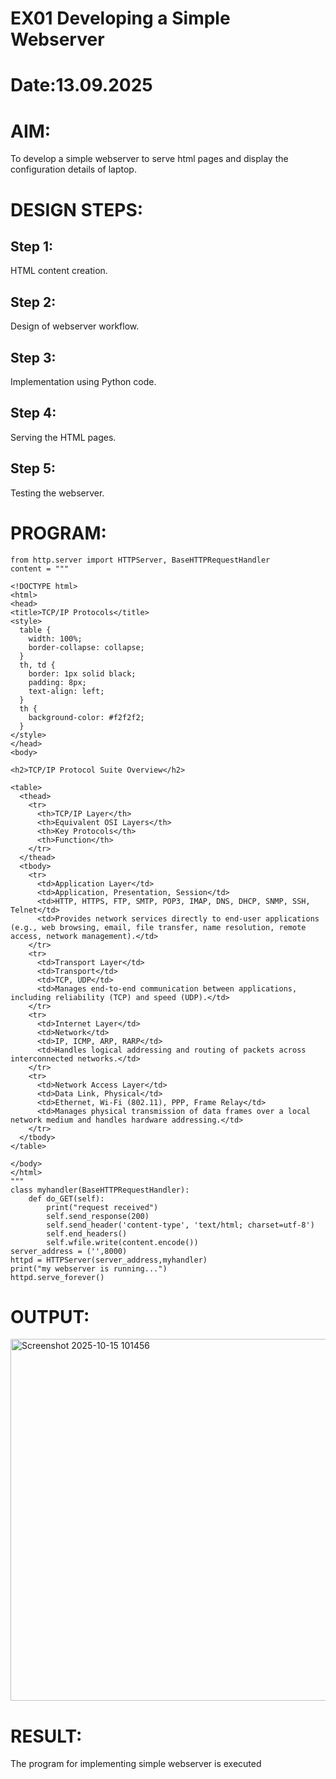 # EX01 Developing a Simple Webserver

# Date:13.09.2025
# AIM:
To develop a simple webserver to serve html pages and display the configuration details of laptop.

# DESIGN STEPS:
## Step 1:
HTML content creation.

## Step 2:
Design of webserver workflow.

## Step 3:
Implementation using Python code.

## Step 4:
Serving the HTML pages.

## Step 5:
Testing the webserver.

# PROGRAM:
```
from http.server import HTTPServer, BaseHTTPRequestHandler
content = """

<!DOCTYPE html>
<html>
<head>
<title>TCP/IP Protocols</title>
<style>
  table {
    width: 100%;
    border-collapse: collapse;
  }
  th, td {
    border: 1px solid black;
    padding: 8px;
    text-align: left;
  }
  th {
    background-color: #f2f2f2;
  }
</style>
</head>
<body>

<h2>TCP/IP Protocol Suite Overview</h2>

<table>
  <thead>
    <tr>
      <th>TCP/IP Layer</th>
      <th>Equivalent OSI Layers</th>
      <th>Key Protocols</th>
      <th>Function</th>
    </tr>
  </thead>
  <tbody>
    <tr>
      <td>Application Layer</td>
      <td>Application, Presentation, Session</td>
      <td>HTTP, HTTPS, FTP, SMTP, POP3, IMAP, DNS, DHCP, SNMP, SSH, Telnet</td>
      <td>Provides network services directly to end-user applications (e.g., web browsing, email, file transfer, name resolution, remote access, network management).</td>
    </tr>
    <tr>
      <td>Transport Layer</td>
      <td>Transport</td>
      <td>TCP, UDP</td>
      <td>Manages end-to-end communication between applications, including reliability (TCP) and speed (UDP).</td>
    </tr>
    <tr>
      <td>Internet Layer</td>
      <td>Network</td>
      <td>IP, ICMP, ARP, RARP</td>
      <td>Handles logical addressing and routing of packets across interconnected networks.</td>
    </tr>
    <tr>
      <td>Network Access Layer</td>
      <td>Data Link, Physical</td>
      <td>Ethernet, Wi-Fi (802.11), PPP, Frame Relay</td>
      <td>Manages physical transmission of data frames over a local network medium and handles hardware addressing.</td>
    </tr>
  </tbody>
</table>

</body>
</html>
"""
class myhandler(BaseHTTPRequestHandler):
    def do_GET(self):
        print("request received")
        self.send_response(200)
        self.send_header('content-type', 'text/html; charset=utf-8')
        self.end_headers()
        self.wfile.write(content.encode())
server_address = ('',8000)
httpd = HTTPServer(server_address,myhandler)
print("my webserver is running...")
httpd.serve_forever()
```
# OUTPUT:

<img width="1034" height="579" alt="Screenshot 2025-10-15 101456" src="https://github.com/user-attachments/assets/1dbebf39-de1f-4373-8490-aa77063e4410" />


# RESULT:

The program for implementing simple webserver is executed
